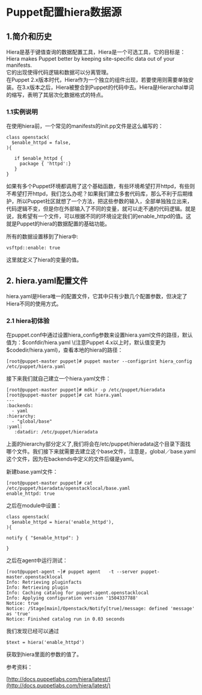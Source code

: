 # Puppet配置hiera数据源

## 1.简介和历史

Hiera是基于键值查询的数据配置工具，Hiera是一个可选工具，它的目标是：Hiera makes Puppet better by keeping site-specific data out of your manifests.  
它的出现使得代码逻辑和数据可以分离管理。  
在Puppet 2.x版本时代，Hiera作为一个独立的组件出现，若要使用则需要单独安装。在3.x版本之后，Hiera被整合到Puppet的代码中去。Hiera是Hierarchal单词的缩写，表明了其层次化数据格式的特点。

### 1.1实例说明

在使用hiera前，一个常见的manifests的init.pp文件是这么编写的：

```
class openstack(
  $enable_httpd = false,
){

   if $enable_httpd {
     package { 'httpd':}
   }
}
```

如果有多个Puppet环境都调用了这个基础函数，有些环境希望打开httpd，有些则不希望打开httpd，我们怎么办呢？如果我们建立多套代码库，那么不利于后期维护，所以Puppet社区就想了一个方法，把这些参数的输入，全部单独独立出来，代码逻辑不变，但是你在外部输入了不同的变量，就可以走不通的代码逻辑。就是说，我希望有一个文件，可以根据不同的环境设定我们的enable\_httpd的值。这就是Puppet的hiera的数据配置的基础功能。

所有的数据设置移到了hiera中:

```
vsftpd::enable: true
```

这里就定义了hiera的变量的值。

## 2. hiera.yaml配置文件

hiera.yaml是Hiera唯一的配置文件，它其中只有少数几个配置参数，但决定了Hiera不同的使用方式。

### 2.1 hiera初体验

在puppet.conf中通过设置hiera\_config参数来设置hiera.yaml文件的路径，默认值为：$confdir/hiera.yaml  
\(注意Puppet 4.x以上时，默认值变更为$codedir/hiera.yaml\)，查看本地的hiera的路径：

```
[root@puppet-master puppet]# puppet master --configprint hiera_config
/etc/puppet/hiera.yaml
```

接下来我们就自己建立一个hiera.yaml文件：

```
[root@puppet-master puppet]# mdkir -p /etc/puppet/hieradata
[root@puppet-master puppet]# cat hiera.yaml
---
:backends:
  - yaml
:hierarchy:
  - "global/base"
:yaml:
   :datadir: /etc/puppet/hieradata
```

上面的hierarchy部分定义了,我们将会在/etc/puppet/hieradata这个目录下面找哪个文件。我们接下来就需要去建立这个base文件，注意是，global／base.yaml这个文件，因为在backends中定义的文件后缀是yaml。

新建base.yaml文件：

```
[root@puppet-master puppet]# cat /etc/puppet/hieradata/openstacklocal/base.yaml
enable_httpd: true
```

之后在module中设置：

```
class openstack(
  $enable_httpd = hiera('enable_httpd'),
){

notify { "$enable_httpd": }

}
```

之后在agent中运行测试：

```
[root@puppet-agent ~]# puppet agent   -t --server puppet-master.openstacklocal
Info: Retrieving pluginfacts
Info: Retrieving plugin
Info: Caching catalog for puppet-agent.openstacklocal
Info: Applying configuration version '1504337788'
Notice: true
Notice: /Stage[main]/Openstack/Notify[true]/message: defined 'message' as 'true'
Notice: Finished catalog run in 0.03 seconds
```

我们发现已经可以通过

```
$text = hiera('enable_httpd')
```

获取到hiera里面的参数的值了。





参考资料：

[http://docs.puppetlabs.com/hiera/latest/](http://docs.puppetlabs.com/hiera/latest/)


